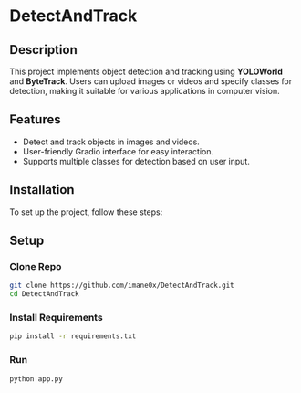 # DetectAndTrack


## Description
This project implements object detection and tracking using **YOLOWorld** and **ByteTrack**. Users can upload images or videos and specify classes for detection, making it suitable for various applications in computer vision.

## Features
- Detect and track objects in images and videos.
- User-friendly Gradio interface for easy interaction.
- Supports multiple classes for detection based on user input.

## Installation

To set up the project, follow these steps:


## Setup
### Clone Repo
```bash
git clone https://github.com/imane0x/DetectAndTrack.git
cd DetectAndTrack
```
### Install Requirements
```bash
pip install -r requirements.txt
```
### Run
```bash
python app.py 
```
